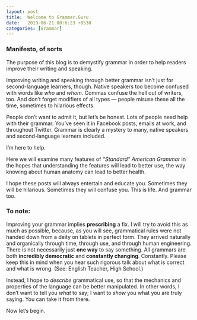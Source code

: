 ```yaml
---
layout: post
title:  Welcome to Grammar.Guru
date:   2019-06-21 00:6:23 +0530
categories: [Grammar] 
---
```


### Manifesto, of sorts  

The purpose of this blog is to demystify grammar in order to help readers improve their writing and speaking.

Improving writing and speaking through better grammar isn’t just for second-language learners, though. Native speakers too become confused with words like *who* and *whom*. Commas confuse the hell out of writers, too. And don’t forget modifiers of all types — people misuse these all the time, sometimes to hilarious effects. 

People don’t want to admit it, but let’s be honest. Lots of people need help with their grammar. You’ve seen it in Facebook posts, emails at work, and throughout Twitter. Grammar is clearly a mystery to many, native speakers and second-language learners included.

I’m here to help. 

Here we will examine many features of *“Standard” American Grammar* in the hopes that understanding the features will lead to better use, the way knowing about human anatomy can lead to better health.

I hope these posts will always entertain and educate you. Sometimes they will be hilarious. Sometimes they will confuse you. This is life. And grammar too.

### To note:

Improving your grammar implies **prescribing** a fix. I will try to avoid this as much as possible, because, as you will see, grammatical rules were not handed down from a deity on tablets in perfect form. They arrived naturally and organically through time, through use, and through human engineering. There is not necessarily just **one way** to say something. All grammars are both **incredibly democratic** and **constantly changing**. Constantly. Please keep this in mind when you hear such rigorous talk about what is correct and what is wrong. (See: English Teacher, High School.)  

Instead, I hope to *describe* grammatical use, so that the mechanics and properties of the language can be better manipulated. In other words, I don’t want to tell you *what* to say; I want to *show* you what you are truly saying. You can take it from there.  

Now let’s begin.
 











